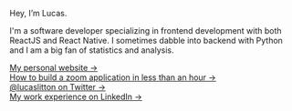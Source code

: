 Hey, I’m Lucas.

I'm a software developer specializing in frontend development with both ReactJS and React Native. I sometimes dabble into backend with Python and I am a big fan of statistics and analysis. 

[My personal website &rarr;](https://lucaslitton.me/) <br />
[How to build a zoom application in less than an hour &rarr;](https://lucaslitton.me/blog/how-to-build-a-zoom-application-in-less-than-an-hour) <br />
[@lucaslitton on Twitter &rarr;](https://twitter.com/lucaslitton) <br/>
[My work experience on LinkedIn &rarr;](https://linkedin.com/in/lucaslitton)
